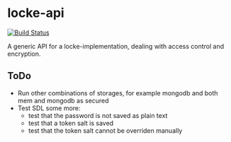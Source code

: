locke-api
=========

[![Build Status](https://secure.travis-ci.org/jakobmattsson/locke-api.png)](http://travis-ci.org/jakobmattsson/locke-api)

A generic API for a locke-implementation, dealing with access control and encryption.



ToDo
----
* Run other combinations of storages, for example mongodb and both mem and mongodb as secured
* Test SDL some more:
  * test that the password is not saved as plain text
  * test that a token salt is saved
  * test that the token salt cannot be overriden manually
